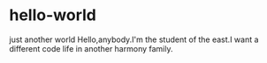 # hello-world
just another world
Hello,anybody.I'm the student of the east.I want a different code life in another harmony family.

